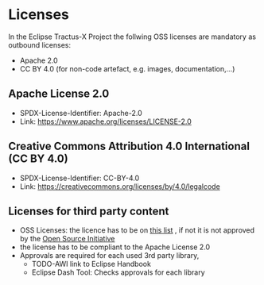 
# Licenses

In the Eclipse Tractus-X Project the follwing OSS licenses are mandatory as outbound licenses:

- Apache 2.0
- CC BY 4.0 (for non-code artefact, e.g. images, documentation,...)

## Apache License 2.0

- SPDX-License-Identifier: Apache-2.0
- Link: <https://www.apache.org/licenses/LICENSE-2.0>

## Creative Commons Attribution 4.0 International (CC BY 4.0)

- SPDX-License-Identifier: CC-BY-4.0
- Link: <https://creativecommons.org/licenses/by/4.0/legalcode>

## Licenses for third party content

- OSS Licenses: the licence has to be on [this list](https://opensource.org/licenses/alphabetical) , if not it is not approved by the [Open Source Initiative](https://opensource.org/about)
- the license has to be compliant to the Apache License 2.0
- Approvals are required for each used 3rd party library,
  - TODO-AWI link to Eclipse Handbook
  - Eclipse Dash Tool: Checks approvals for each library
